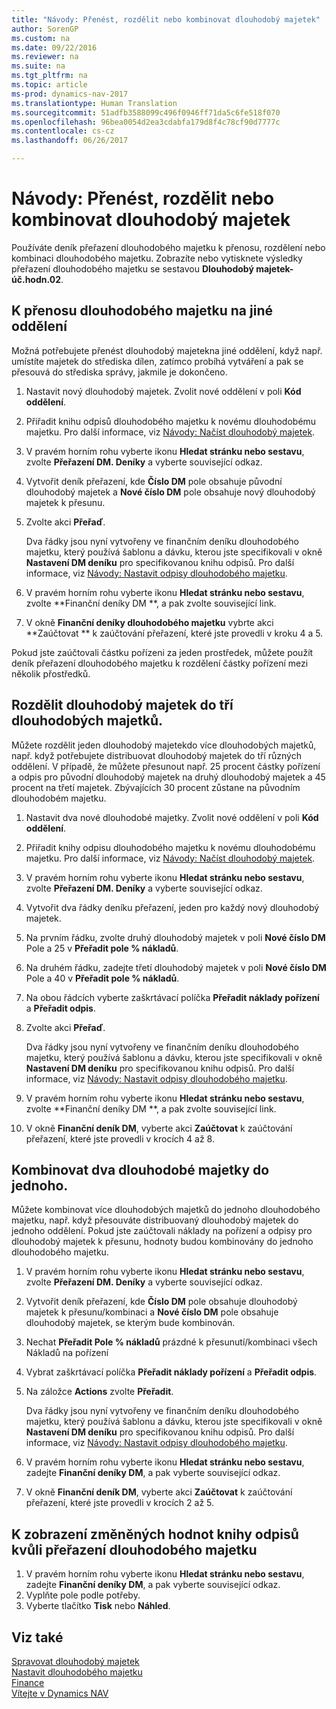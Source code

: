 ```yaml
---
title: "Návody: Přenést, rozdělit nebo kombinovat dlouhodobý majetek"
author: SorenGP
ms.custom: na
ms.date: 09/22/2016
ms.reviewer: na
ms.suite: na
ms.tgt_pltfrm: na
ms.topic: article
ms-prod: dynamics-nav-2017
ms.translationtype: Human Translation
ms.sourcegitcommit: 51adfb3588099c496f0946ff71da5c6fe518f070
ms.openlocfilehash: 96bea0054d2ea3cdabfa179d8f4c78cf90d7777c
ms.contentlocale: cs-cz
ms.lasthandoff: 06/26/2017

---
```


# <a name="how-to-transfer-split-or-combine-fixed-assets"></a>Návody: Přenést, rozdělit nebo kombinovat dlouhodobý majetek
Používáte deník přeřazení dlouhodobého majetku k přenosu, rozdělení nebo kombinaci dlouhodobého majetku. Zobrazíte nebo vytisknete výsledky přeřazení dlouhodobého majetku se sestavou **Dlouhodobý majetek-úč.hodn.02**.

## <a name="to-transfer-a-fixed-asset-to-a-different-department"></a>K přenosu dlouhodobého majetku na jiné oddělení  
Možná potřebujete přenést dlouhodobý majetekna jiné oddělení, když např. umístíte majetek do střediska dílen, zatímco probíhá vytváření a pak se přesouvá do střediska správy, jakmile je dokončeno.  

1. Nastavit nový dlouhodobý majetek. Zvolit nové oddělení v poli **Kód oddělení**.
2. Přiřadit knihu odpisů dlouhodobého majetku k novému dlouhodobému majetku. Pro další informace, viz [Návody: Načíst dlouhodobý majetek](fa-how-acquire.md).
3. V pravém horním rohu vyberte ikonu **Hledat stránku nebo sestavu**, zvolte **Přeřazení DM. Deníky** a vyberte související odkaz.
4. Vytvořit deník přeřazení, kde **Číslo DM** pole obsahuje původní dlouhodobý majetek a **Nové číslo DM** pole obsahuje nový dlouhodobý majetek k přesunu.  
5. Zvolte akci **Přeřaď**.

    Dva řádky jsou nyní vytvořeny ve finančním deníku dlouhodobého majetku, který používá šablonu a dávku, kterou jste specifikovali v okně **Nastavení DM deníku** pro specifikovanou knihu odpisů. Pro další informace, viz [Návody: Nastavit odpisy dlouhodobého majetku](fa-how-setup-depreciation.md).
6. V pravém horním rohu vyberte ikonu **Hledat stránku nebo sestavu**, zvolte **Finanční deníky DM **, a pak zvolte související link.    
7. V okně **Finanční deníky dlouhodobého majetku** vybrte akci **Zaúčtovat ** k zaúčtování přeřazení, které jste provedli v kroku 4 a 5.

Pokud jste zaúčtovali částku pořízeni za jeden prostředek, můžete použít deník přeřazení dlouhodobého majetku k rozdělení částky pořízení mezi několik přostředků.  

## <a name="to-split-a-fixed-asset-into-three-fixed-assets"></a>Rozdělit dlouhodobý majetek do tří dlouhodobých majetků.
Můžete rozdělit jeden dlouhodobý majetekdo více dlouhodobých majetků, např. když potřebujete distribuovat dlouhodobý majetek do tří různých oddělení. V případě, že můžete přesunout např. 25 procent částky pořízení a odpis pro původní dlouhodobý majetek na druhý dlouhodobý majetek a 45 procent na třetí majetek. Zbývajících 30 procent zůstane na původním dlouhodobém majetku.

1. Nastavit dva nové dlouhodobé majetky. Zvolit nové oddělení v poli **Kód oddělení**.
2. Přiřadit knihy odpisu dlouhodobého majetku k novému dlouhodobému majetku. Pro další informace, viz [Návody: Načíst dlouhodobý majetek](fa-how-acquire.md).
3. V pravém horním rohu vyberte ikonu **Hledat stránku nebo sestavu**, zvolte **Přeřazení DM. Deníky** a vyberte související odkaz.
4. Vytvořit dva řádky deníku přeřazení, jeden pro každý nový dlouhodobý majetek.
5. Na prvním řádku, zvolte druhý dlouhodobý majetek v poli **Nové číslo DM** Pole a 25 v **Přeřadit pole % nákladů**.
6. Na druhém řádku, zadejte třetí dlouhodobý majetek v poli **Nové číslo DM** Pole a 40 v **Přeřadit pole % nákladů**.
7. Na obou řádcích vyberte zaškrtávací políčka **Přeřadit náklady pořízení** a **Přeřadit odpis**.   
8. Zvolte akci **Přeřaď**.

    Dva řádky jsou nyní vytvořeny ve finančním deníku dlouhodobého majetku, který používá šablonu a dávku, kterou jste specifikovali v okně **Nastavení DM deníku** pro specifikovanou knihu odpisů. Pro další informace, viz [Návody: Nastavit odpisy dlouhodobého majetku](fa-how-setup-depreciation.md).    
9. V pravém horním rohu vyberte ikonu **Hledat stránku nebo sestavu**, zvolte **Finanční deníky DM **, a pak zvolte související link.
10. V okně **Finanční deník DM**, vyberte akci **Zaúčtovat** k zaúčtování přeřazení, které jste provedli v krocích 4 až 8.

## <a name="to-combine-two-fixed-assets-into-one"></a>Kombinovat dva dlouhodobé majetky do jednoho.
Můžete kombinovat více dlouhodobých majetků do jednoho dlouhodobého majetku, např. když přesouváte distribuovaný dlouhodobý majetek do jednoho oddělení. Pokud jste zaúčtovali náklady na pořízení a odpisy pro dlouhodobý majetek k přesunu, hodnoty budou kombinovány do jednoho dlouhodobého majetku.

1. V pravém horním rohu vyberte ikonu **Hledat stránku nebo sestavu**, zvolte **Přeřazení DM. Deníky** a vyberte související odkaz.
2. Vytvořit deník přeřazení, kde **Číslo DM** pole obsahuje dlouhodobý majetek k přesunu/kombinaci a **Nové číslo DM** pole obsahuje dlouhodobý majetek, se kterým bude kombinován.
3. Nechat **Přeřadit Pole % nákladů** prázdné k přesunutí/kombinaci všech Nákladů na pořízení    
4. Vybrat zaškrtávací políčka **Přeřadit náklady pořízení** a **Přeřadit odpis**.
5. Na záložce **Actions** zvolte **Přeřadit**.

    Dva řádky jsou nyní vytvořeny ve finančním deníku dlouhodobého majetku, který používá šablonu a dávku, kterou jste specifikovali v okně **Nastavení DM deníku** pro specifikovanou knihu odpisů. Pro další informace, viz [Návody: Nastavit odpisy dlouhodobého majetku](fa-how-setup-depreciation.md).   
6. V pravém horním rohu vyberte ikonu **Hledat stránku nebo sestavu**, zadejte **Finanční deníky DM**, a pak vyberte související odkaz.
7. V okně **Finanční deník DM**, vyberte akci **Zaúčtovat** k zaúčtování přeřazení, které jste provedli v krocích 2 až 5.

## <a name="to-view-changed-depreciation-book-values-due-to-fixed-asset-reclassification"></a>K zobrazení změněných hodnot knihy odpisů kvůli přeřazení dlouhodobého majetku  
1. V pravém horním rohu vyberte ikonu **Hledat stránku nebo sestavu**, zadejte **Finanční deníky DM**, a pak vyberte související odkaz.
2. Vyplňte pole podle potřeby.
3. Vyberte tlačítko **Tisk** nebo **Náhled**.  

## <a name="see-also"></a>Viz také
[Spravovat dlouhodobý majetek](fa-manage.md)  
[Nastavit dlouhodobého majetku](fa-setup.md)  
[Finance](finance-setup.md)  
[Vítejte v Dynamics NAV](across-get-started.md)

